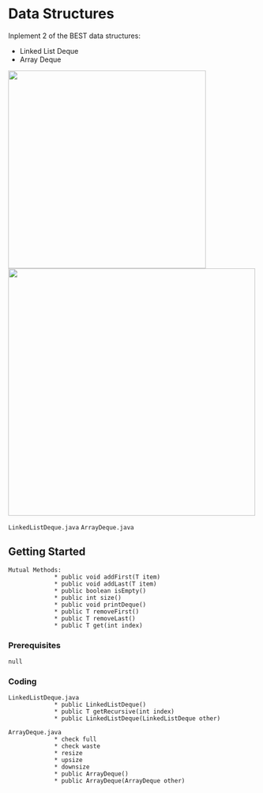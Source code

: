 # Data Structures

Inplement 2 of the BEST data structures:  
* Linked List Deque
* Array Deque
<img src=https://github.com/Kaicheng1995/DataStructure_Algorithm/blob/master/img_folder/List/DLList%20-%20circularly.png width="400">
<img src=https://github.com/Kaicheng1995/DataStructure_Algorithm/blob/master/img_folder/List/ArrayDeque.png width="500">

`LinkedListDeque.java`  `ArrayDeque.java`

## Getting Started
```
Mutual Methods:
             * public void addFirst(T item)
             * public void addLast(T item)
             * public boolean isEmpty()
             * public int size()
             * public void printDeque()
             * public T removeFirst()
             * public T removeLast()
             * public T get(int index)
```

### Prerequisites
```
null
```

### Coding 
```
LinkedListDeque.java
             * public LinkedListDeque()
             * public T getRecursive(int index)
             * public LinkedListDeque(LinkedListDeque other)
```
```
ArrayDeque.java
             * check full
             * check waste
             * resize
             * upsize
             * downsize
             * public ArrayDeque()
             * public ArrayDeque(ArrayDeque other)         
```
